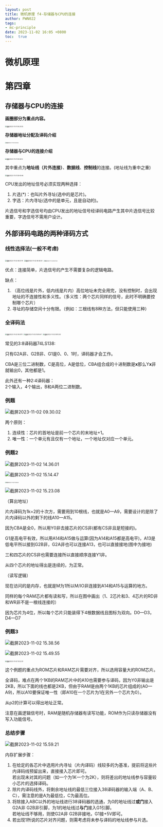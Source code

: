 ```yaml
---
layout: post
title: 微机原理 f4-存储器与CPU的连接
author: PWN022
tags:
- mc-principle
date: 2023-11-02 16:05 +0800
toc:  true
---
```


# 微机原理

# 第四章

## 存储器与CPU的连接

**画圈部分为重点内容。**

<img src="https://cdn.jsdelivr.net/gh/PWN022/POFMC/my_screenshot/%E6%88%AA%E5%B1%8F2023-11-01%2009.20.55.png" alt="截屏2023-11-01 09.20.55" style="zoom:33%;" />

**存储器地址分配及译码介绍**

<img src="https://cdn.jsdelivr.net/gh/PWN022/POFMC/my_screenshot/%E6%88%AA%E5%B1%8F2023-11-01%2009.31.00.png" alt="截屏2023-11-01 09.31.00" style="zoom: 25%;" />

**存储器与CPU的连接介绍**

<img src="https://cdn.jsdelivr.net/gh/PWN022/POFMC/my_screenshot/%E6%88%AA%E5%B1%8F2023-11-01%2009.36.12.png" alt="截屏2023-11-01 09.36.12" style="zoom:33%;" />

其中重点为**地址线（片外连接）**、**数据线**、**控制线**的连接。(地址线为重中之重)

<img src="https://cdn.jsdelivr.net/gh/PWN022/POFMC/my_screenshot/%E6%88%AA%E5%B1%8F2023-11-01%2009.45.48.png" alt="截屏2023-11-01 09.45.48" style="zoom:33%;" />

CPU发出的地址信号必须实现两种选择：

1. 片选(*)：也叫片外寻址(选中的是芯片)。
2. 字选：片内寻址(选中的是单元，且是自动的)。

片选信号和字选信号均由CPU发出的地址信号经译码电路产生其中片选信号比较重要，字选信号不需用户设计。

## 外部译码电路的两种译码方式

### 线性选择法(一般不考虑)

<img src="https://cdn.jsdelivr.net/gh/PWN022/POFMC/my_screenshot/%E6%88%AA%E5%B1%8F2023-11-02%2008.57.41.png" alt="截屏2023-11-02 08.57.41" style="zoom:33%;" />

<img src="https://cdn.jsdelivr.net/gh/PWN022/POFMC/my_screenshot/%E6%88%AA%E5%B1%8F2023-11-02%2008.58.54.png" alt="截屏2023-11-02 08.58.54" style="zoom:33%;" />

<img src="https://cdn.jsdelivr.net/gh/PWN022/POFMC/my_screenshot/%E6%88%AA%E5%B1%8F2023-11-02%2009.01.53.png" alt="截屏2023-11-02 09.01.53" style="zoom: 25%;" />

优点：连接简单，片选信号的产生不需要复杂的逻辑电路。

缺点：

1. （高位线是片外，低内线是片内）高位地址未完全用完，没有控制时，会出现地址的不连接性和多义性。（多义性：两个芯片同样的信号，此时不明确要控制哪个芯片）
1. 寻址的存储空间十分有限。（例如：三根线有8种方法，但只能使用三种）

### 全译码法

<img src="https://cdn.jsdelivr.net/gh/PWN022/POFMC/my_screenshot/%E6%88%AA%E5%B1%8F2023-11-02%2009.07.11.png" alt="截屏2023-11-02 09.07.11" style="zoom:33%;" />

<img src="https://cdn.jsdelivr.net/gh/PWN022/POFMC/my_screenshot/%E6%88%AA%E5%B1%8F2023-11-02%2009.18.47.png" alt="截屏2023-11-02 09.18.47" style="zoom:33%;" />

<img src="https://cdn.jsdelivr.net/gh/PWN022/POFMC/my_screenshot/%E6%88%AA%E5%B1%8F2023-11-02%2009.15.30.png" alt="截屏2023-11-02 09.15.30" style="zoom:33%;" />

常见的3:8译码器74LS138:

只有G2A非、G2B非、G1是0、0、1时，译码器才会工作。

CBA是三位二进制数，C是高位，A是低位，CBA组合成的十进制数是**x**那么Y**x**非就输出0，其他都是1。

此外还有一种2:4译码器：  
2个输入，4个输出，B和A两位二进制数。

### 例题

![截屏2023-11-02 09.30.02](https://cdn.jsdelivr.net/gh/PWN022/POFMC/my_screenshot/%E6%88%AA%E5%B1%8F2023-11-02%2009.30.02.png)

两个原则：

1. 连续性：芯片的首地址是前一个芯片的末地址+1。
2. 唯一性：一个单元有且仅有一个地址，一个地址仅对应一个单元。

### 例题2

![截屏2023-11-02 14.36.01](https://cdn.jsdelivr.net/gh/PWN022/POFMC/my_screenshot/%E6%88%AA%E5%B1%8F2023-11-02%2014.36.01.png)

![截屏2023-11-02 15.14.47](https://cdn.jsdelivr.net/gh/PWN022/POFMC/my_screenshot/%E6%88%AA%E5%B1%8F2023-11-02%2015.14.47.png)

<img src="https://cdn.jsdelivr.net/gh/PWN022/POFMC/my_screenshot/%E6%88%AA%E5%B1%8F2023-11-02%2015.16.06.png" alt="截屏2023-11-02 15.16.06" style="zoom: 25%;" />

![截屏2023-11-02 15.23.08](https://cdn.jsdelivr.net/gh/PWN022/POFMC/my_screenshot/%E6%88%AA%E5%B1%8F2023-11-02%2015.23.08.png)

（算出地址）

片内译码为1k=2的十次方，需要用到10根线，也就是A0—A9，需要设计的是除了片内译码以外的剩下的线A10—A15。

因为CBA是全0，所以用Y0非去接芯片的CS非(都有CS非且是短接的)。

G1是高电平有效，所以用A14和A15做与运算(因为A14和A15都是高电平)，A13是低电平所以接到G2B非，G2A非也可以连接A13，也可以直接接地(图中为接地)

三和四芯片的CS非也需要连接所以直接顺序连接Y1非。

从四个芯片的地址得出是连续的，为正常。

（读写逻辑）

现在访问的是内存，也就是M为1所以M/IO非连接到A14和A15与运算的地方。

同样的每个RAM芯片都有读和写，所以在图中画出（1、2芯片和3、4芯片的RD非和WR非不是一根线连接的）

因为芯片为4位，所以每个芯片只能装得下4根数据线且图标为双向。D0—D3，D4—D7

### 例题3

![截屏2023-11-02 15.38.56](https://cdn.jsdelivr.net/gh/PWN022/POFMC/my_screenshot/%E6%88%AA%E5%B1%8F2023-11-02%2015.38.56.png)

![截屏2023-11-02 15.49.55](https://cdn.jsdelivr.net/gh/PWN022/POFMC/my_screenshot/%E6%88%AA%E5%B1%8F2023-11-02%2015.49.55.png)

<img src="https://cdn.jsdelivr.net/gh/PWN022/POFMC/my_screenshot/%E6%88%AA%E5%B1%8F2023-11-02%2015.52.30.png" alt="截屏2023-11-02 15.52.30" style="zoom:33%;" />

这个例题的重点为ROM芯片和RAM芯片需要对齐，所以选用容量大的ROM芯片。

全译码，难点在两个1KB的RAM芯片中的A10也需要参与译码，因为Y0非输出是2KB，所以下面的线也都是2KB，但由于RAM是由两个1KB的芯片组成的(A0—A9)，所以A10要保证唯一性（即A10在一个芯片为1在另外一个芯片为0）。 

从p2的计算可以得出地址正常。

注意在画逻辑信号时，RAM是随机存储器有读写功能，ROM作为只读存储器没有写入功能信号。

### 总结步骤

![截屏2023-11-02 15.59.21](https://cdn.jsdelivr.net/gh/PWN022/POFMC/my_screenshot/%E6%88%AA%E5%B1%8F2023-11-02%2015.59.21.png)

内存扩展步骤：

1. 在给定的各芯片中选用片内寻址（片内译码）线较多的为基准，提前将这些片内译码线预留出来，直接接入芯片即可。  
   若出现未对其的问题（如一个为1K一个为2K），则将差出的地址线参与容量较小芯片的选择译码。
2. 除片内译码线外，将剩余地址线的最低三位接入38译码器的输入端（A、B、C），需注意的是A为最低位，C为最高位。
3. 将除接入ABC以外的地址线进行38译码器的选通，为0的地址线过**或门**接入G2A非 G2B非引脚，为1的地址线过**与门**接入G1引脚。  
   若地址线不够用，则使G2A非 G2B非接地，G1接+5V即可。
4. 若出现1所说的芯片对齐问题，则需考虑将未参与译码的地址线参与片选。
